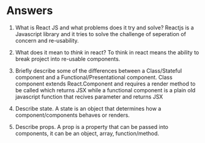 # Answers

1.  What is React JS and what problems does it try and solve?
    Reactjs is a Javascript library and it tries to solve the challenge of seperation of concern and re-usability.

1.  What does it mean to _think_ in react?
    To think in react means the ability to break project into re-usable components.

1.  Briefly describe some of the differences between a Class/Stateful component and a Functional/Presentational component.
    Class component extends React.Component and requires a render method to be called which returns JSX while
    a functional component is a plain old javascript function that recives parameter and returns JSX

1.  Describe state.
    A state is an object that determines how a component/components behaves or renders.

1.  Describe props.
    A prop is a property that can be passed into components, it can be an object, array, function/method.